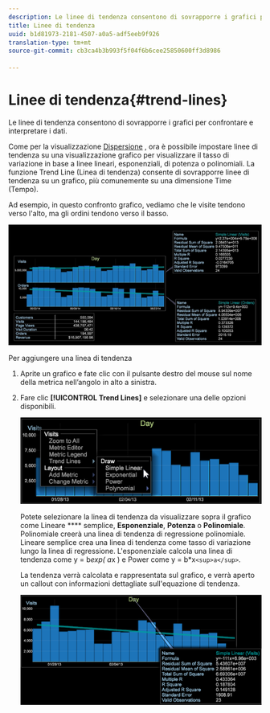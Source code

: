 ```yaml
---
description: Le linee di tendenza consentono di sovrapporre i grafici per confrontare e interpretare i dati.
title: Linee di tendenza
uuid: b1d81973-2181-4507-a0a5-adf5eeb9f926
translation-type: tm+mt
source-git-commit: cb3ca4b3b993f5f04f6b6cee25850600ff3d8986

---
```



# Linee di tendenza{#trend-lines}

Le linee di tendenza consentono di sovrapporre i grafici per confrontare e interpretare i dati.

Come per la visualizzazione [Dispersione](https://docs.adobe.com/content/help/en/data-workbench/using/client/analysis-visualizations/c-scat-plots.html) , ora è possibile impostare linee di tendenza su una visualizzazione grafico per visualizzare il tasso di variazione in base a linee lineari, esponenziali, di potenza o polinomiali. La funzione Trend Line (Linea di tendenza) consente di sovrapporre linee di tendenza su un grafico, più comunemente su una dimensione Time (Tempo).

Ad esempio, in questo confronto grafico, vediamo che le visite tendono verso l&#39;alto, ma gli ordini tendono verso il basso.

![](assets/trend_line.png)

Per aggiungere una linea di tendenza

1. Aprite un grafico e fate clic con il pulsante destro del mouse sul nome della metrica nell’angolo in alto a sinistra.
1. Fare clic **[!UICONTROL Trend Lines]** e selezionare una delle opzioni disponibili.

   ![](assets/trend_line_graph.png)

   Potete selezionare la linea di tendenza da visualizzare sopra il grafico come Lineare **** semplice, **Esponenziale**, **Potenza** o **Polinomiale**. Polinomiale creerà una linea di tendenza di regressione polinomiale. Lineare semplice crea una linea di tendenza come tasso di variazione lungo la linea di regressione. L&#39;esponenziale calcola una linea di tendenza come y = b*exp( a*x ) e Power come y = b*x`<sup>a</sup>`.

   La tendenza verrà calcolata e rappresentata sul grafico, e verrà aperto un callout con informazioni dettagliate sull&#39;equazione di tendenza.

   ![](assets/trend_line_detail.png)

